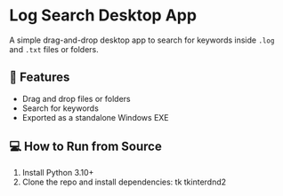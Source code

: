 # Log Search Desktop App

A simple drag-and-drop desktop app to search for keywords inside `.log` and `.txt` files or folders.


## 🔧 Features

- Drag and drop files or folders
- Search for keywords
- Exported as a standalone Windows EXE

## 💻 How to Run from Source

1. Install Python 3.10+
2. Clone the repo and install dependencies:
tk
tkinterdnd2